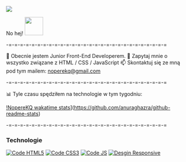 <img src="readme_header.png">

No hej! <img src="hand.gif" width="50" height="50"/>


-=-=-=-=-=-=-=-=-=-=-=-=-=-=-=-=-=-=-=-=-=-=-=-=-=-=-=-=
    
🌱 Obecnie jestem Junior Front-End Developerem.
💬 Zapytaj mnie o wszystko związane z HTML / CSS / JavaScript
📫 Skontaktuj się ze mną pod tym mailem: noperekq@gmail.com
    
-=-=-=-=-=-=-=-=-=-=-=-=-=-=-=-=-=-=-=-=-=-=-=-=-=-=-=-=

📊 Tyle czasu spędziłem na technologie w tym tygodniu:

[!NopereKQ wakatime stats](https://github-readme-stats.vercel.app/api/wakatime?username=NopereKQ)](https://github.com/anuraghazra/github-readme-stats)


-=-=-=-=-=-=-=-=-=-=-=-=-=-=-=-=-=-=-=-=-=-=-=-=-=-=-=-=

### Technologie

[![Code HTML5](https://img.shields.io/badge/code-HTML5-blueviolet.svg)](https://www.w3.org/TR/html5/)
[![Code CSS3](https://img.shields.io/badge/code-CSS3-blueviolet.svg)](http://www.w3schools.com/css/css3_intro.asp)
[![Code JS](https://img.shields.io/badge/code-JS-blueviolet.svg)](http://www.w3schools.com/js/)
[![Desgin Responsive](https://img.shields.io/badge/design-Responsive-blueviolet.svg)](http://www.w3schools.com/html/html_responsive.asp)

